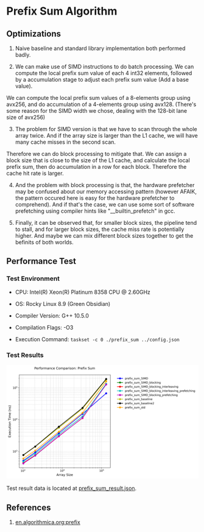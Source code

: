 
# Prefix Sum Algorithm

## Optimizations

1. Naive baseline and standard library implementation both performed badly.

2. We can make use of SIMD instructions to do batch processing. We can compute the local prefix sum value of each 4 int32 elements, followed by a accumulation stage to adjust each prefix sum value (Add a base value).

We can compute the local prefix sum values of a 8-elements group using avx256, and do accumulation of a 4-elements group using avx128. (There's some reason for the SIMD width we chose, dealing with the 128-bit lane size of avx256)

3. The problem for SIMD version is that we have to scan through the whole array twice. And if the array size is larger than the L1 cache, we will have many cache misses in the second scan.

Therefore we can do block processing to mitigate that. We can assign a block size that is close to the size of the L1 cache, and calculate the local prefix sum, then do accumulation in a row for each block. Therefore the cache hit rate is larger.

4. And the problem with block processing is that, the hardware prefetcher may be confused about our memory accessing pattern (however AFAIK, the pattern occured here is easy for the hardware prefetcher to comprehend). And if that's the case, we can use some sort of software prefetching using compiler hints like "__builtin_prefetch" in gcc.

5. Finally, it can be observed that, for smaller block sizes, the pipeline tend to stall, and for larger block sizes, the cache miss rate is potentially higher. And maybe we can mix different block sizes together to get the befinits of both worlds.

## Performance Test

### Test Environment

+ CPU: Intel(R) Xeon(R) Platinum 8358 CPU @ 2.60GHz

+ OS: Rocky Linux 8.9 (Green Obsidian)

+ Compiler Version: G++ 10.5.0

+ Compilation Flags: -O3

+ Execution Command: `taskset -c 0 ./prefix_sum ../config.json`

### Test Results

<img src="../images/prefix_sum_result_old.png" alt="PrefixSum" width="850" height="auto">

Test result data is located at [prefix_sum_result.json](./prefix_sum_result.json).

## References

1. [en.algorithmica.org:prefix](https://en.algorithmica.org/hpc/algorithms/prefix/)